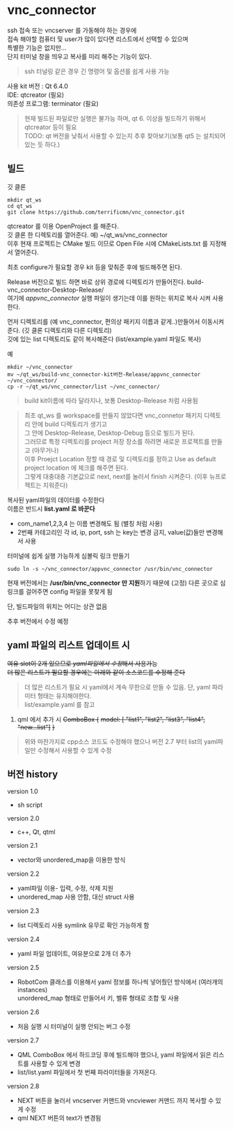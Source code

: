 # vnc_connector
ssh 접속 또는 vncserver 를 가동해야 하는 경우에  
접속 해야할 컴퓨터 및 user가 많이 있다면 리스트에서 선택할 수 있으며  
특별한 기능은 없지만...  
단지 터미널 창을 띄우고 복사를 미리 해주는 기능이 있다.  
> ssh 터널링 같은 경우 긴 명령어 및 옵션를 쉽게 사용 가능

사용 kit 버전 : Qt 6.4.0   
IDE: qtcreator (필요)  
의존성 프로그램: terminator (필요)

> 현재 빌드된 파일로만 실행은 불가능 하며, qt 6. 이상을 빌드하기 위해서 qtcreator 등이 필요   
TODO: qt 버전을 낮춰서 사용할 수 있는지 추후 찾아보기(보통 qt5 는 설치되어 있는 듯 하다.)   

## 빌드
깃 클론   
```
mkdir qt_ws
cd qt_ws
git clone https://github.com/terrificmn/vnc_connector.git
```

qtcreator 를 이용 OpenProject 를 해준다.   
깃 클론 한 디렉토리를 열어준다. 예) ~/qt_ws/vnc_connector  
이후 현재 프로젝트는 CMake 빌드 이므로 Open File 시에 CMakeLists.txt 를 지정해서 열어준다.

최초 configure가 필요할 경우 kit 등을 맞춰준 후에 빌드해주면 된다.

Release 버전으로 빌드 하면 바로 상위 경로에 디렉토리가 만들어진다. build-vnc_connector-Desktop-Release/   
여기에 *appvnc_connector* 실행 파일이 생기는데 이를 원하는 위치로 복사 시켜 사용한다.  

먼저 디렉토리를 (예 vnc_connector, 편의상 패키지 이름과 같게..)만들어서 이동시켜준다. (깃 클론 디렉토리와 다른 디렉토리)   
깃에 있는 list 디렉토리도 같이 복사해준다 (list/example.yaml 파일도 복사)   

예
```
mkdir ~/vnc_connector
mv ~/qt_ws/build-vnc_connector-kit버전-Release/appvnc_connector ~/vnc_connector/
cp -r ~/qt_ws/vnc_connector/list ~/vnc_connector/
```

> build kit이름에 따라 달라지나, 보통 Desktop-Release 처럼 사용됨  

> 최초 qt_ws 를 workspace를 만들지 않았다면 vnc_connetor 패키지 디렉토리 안에 build 디렉토리가 생기고  
그 안에 Desktop-Release, Desktop-Debug 등으로 빌드가 된다.   
그러므로 특정 디렉토리를 project 저장 장소를 하려면 새로운 프로젝트를 만들고 (아무거나)   
이후 Proejct Location 정할 때 경로 및 디렉토리를 정하고 Use as default project location 에 체크를 해주면 된다.  
그렇게 대충대충 기본값으로 next, next를 눌러서 finish 시켜준다. (이후 뉴프로젝트는 지워준다)  


복사된 yaml파일의 데이터를 수정한다    
이름은 반드시 **list.yaml 로 바꾼다**  
- com_name1,2,3,4 는 이름 변경해도 됨 (별칭 처럼 사용)
- 2번째 카테고리인 각 id, ip, port, ssh 는 key는 변경 금지, value(값)들만 변경해서 사용

터미널에 쉽게 실행 가능하게 심볼릭 링크 만들기 
```
sudo ln -s ~/vnc_connector/appvnc_connector /usr/bin/vnc_connector
```
현재 버전에서는 **/usr/bin/vnc_connector 만 지원**하기 때문에 (고정) 다른 곳으로 심링크를 걸어주면 config 파일을 못찾게 됨   

단, 빌드파일의 위치는 어디는 상관 없음

추후 버전에서 수정 예정


## yaml 파일의 리스트 업데이트 시 
~~여유 slot이 2개 있으므로 *yaml파일에서 수정*해서 사용가능~~  
~~더 많은 리스트가 필요할 경우에는 아래와 같이 소스코드를 수정해 준다~~

> 더 많은 리스트가 필요 시 yaml에서 계속 무한으로 만들 수 있음. 단, yaml 파라미터 형태는 유지해야한다.  
list/example.yaml 를 참고

1. qml 에서 추가 시
~~ComboBox {~~
    ~~model: [ "list1", "list2", "list3", "list4", "new...list"]~~
~~}~~

> 위와 마찬가지로 cpp소스 코드도 수정해야 했으나 버전 2.7 부터 list의 yaml파일만 수정해서 사용할 수 있게 수정   



## 버전 history
version 1.0
- sh script 

version 2.0
- c++, Qt, qtml

version 2.1
- vector와 unordered_map을 이용한 방식

version 2.2
- yaml파일 이용- 입력, 수정, 삭제 지원
- unordered_map 사용 안함, 대신 struct 사용

version 2.3
- list 디렉토리 사용 symlink 유무로 확인 가능하게 함

version 2.4
- yaml 파일 업데이트, 여유분으로 2개 더 추가

version 2.5
- RobotCom 클래스를 이용해서 yaml 정보를 하나씩 넣어줬던 방식에서 (여러개의 instances)  
  unordered_map 형태로 만들어서 키, 벨류 형태로 조합 및 사용

version 2.6  
- 처음 실행 시 터미널이 실행 안되는 버그 수정

version 2.7
- QML ComboBox 에서 하드코딩 후에 빌드해야 했으나, yaml 파일에서 읽은 리스트를 사용할 수 있게 변경  
- list/list.yaml 파일에서 첫 번째 파라미터들을 가져온다.   

version 2.8
- NEXT 버튼을 눌러서 vncserver 커맨드와 vncviewer 커맨드 까지 복사할 수 있게 수정  
- qml NEXT 버튼의 text가 변경됨

